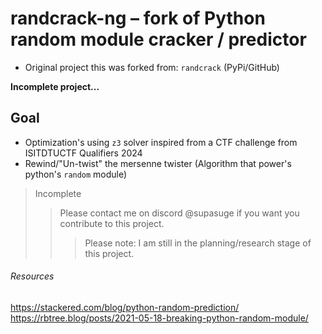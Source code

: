 
# randcrack-ng – fork of Python random module cracker / predictor
- Original project this was forked from: `randcrack` (PyPi/GitHub)

**Incomplete project...**

## Goal
- Optimization's using `z3` solver inspired from a CTF challenge from ISITDTUCTF Qualifiers 2024
- Rewind/"Un-twist" the mersenne twister (Algorithm that power's python's `random` module)



> Incomplete
> > Please contact me on discord @supasuge if you want you contribute to this project. 
> > > Please note: I am still in the planning/research stage of this project.


###### Resources
https://stackered.com/blog/python-random-prediction/
https://rbtree.blog/posts/2021-05-18-breaking-python-random-module/

